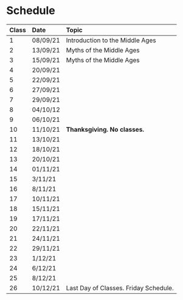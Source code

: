 # Schedule

| Class | Date | Topic |
| :--- | :--- | :--- |
| 1 | 08/09/21 | Introduction to the Middle Ages |
| 2 | 13/09/21 | Myths of the Middle Ages |
| 3 | 15/09/21 | Myths of the Middle Ages |
| 4 | 20/09/21 |  |
| 5 | 22/09/21 |  |
| 6 | 27/09/21 |  |
| 7 | 29/09/21 |  |
| 8 | 04/10/12 |  |
| 9 | 06/10/21 |  |
| 10 | 11/10/21 | **Thanksgiving. No classes.**  |
| 11 | 13/10/21 |  |
| 12 | 18/10/21 |  |
| 13 | 20/10/21 |  |
| 14 | 01/11/21 |  |
| 15 | 3/11/21 |  |
| 16 | 8/11/21 |  |
| 17 | 10/11/21 |  |
| 18 | 15/11/21 |  |
| 19 | 17/11/21 |  |
| 20 | 22/11/21 |  |
| 21 | 24/11/21 |  |
| 22 | 29/11/21 |  |
| 23 | 1/12/21 |  |
| 24 | 6/12/21 |  |
| 25 | 8/12/21 |  |
| 26 | 10/12/21 | Last Day of Classes. Friday Schedule.  |

